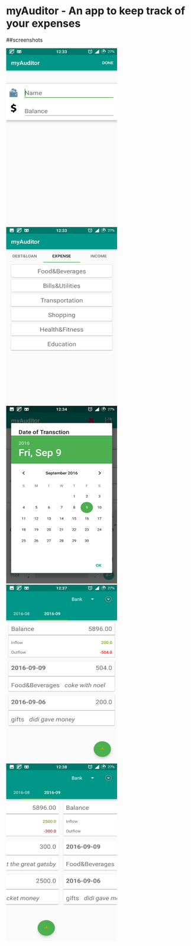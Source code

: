 # myAuditor - An app to keep track of your expenses

##screenshots

<img src="app/screenshots/Screenshot_1.png" width="300px" height="480px">

<img src="app/screenshots/Screenshot_2.png" width="300px" height="480px">

<img src="app/screenshots/Screenshot_3.png" width="300px" height="480px">

<img src="app/screenshots/Screenshot_4.png" width="300px" height="480px">

<img src="app/screenshots/Screenshot_5.png" width="300px" height="480px">
